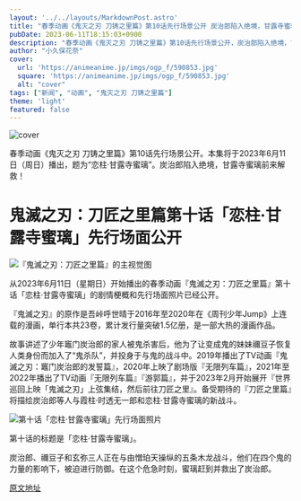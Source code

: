 ```yaml
---
layout: '../../layouts/MarkdownPost.astro'
title: "春季动画《鬼灭之刃 刀铸之里篇》第10话先行场景公开 炭治郎陷入绝境，甘露寺蜜璃前来解救！"
pubDate: 2023-06-11T18:15:03+0900
description: "春季动画《鬼灭之刃 刀铸之里篇》第10话先行场景公开，炭治郎陷入绝境，甘露寺蜜璃前来解救！"
author: "小久保花奈"
cover:
  url: 'https://animeanime.jp/imgs/ogp_f/590853.jpg'
  square: 'https://animeanime.jp/imgs/ogp_f/590853.jpg'
  alt: "cover"
tags: ["新闻", "动画", "鬼灭之刃 刀铸之里篇"]
theme: 'light'
featured: false
---
```


![cover](https://animeanime.jp/imgs/ogp_f/590853.jpg)

春季动画《鬼灭之刃 刀铸之里篇》第10话先行场景公开。本集将于2023年6月11日（周日）播出，题为“恋柱·甘露寺蜜璃”。炭治郎陷入绝境，甘露寺蜜璃前来解救！

# 鬼滅之刃：刀匠之里篇第十话「恋柱·甘露寺蜜璃」先行场面公开

![『鬼滅之刃：刀匠之里篇』的主视觉图](https://animeanime.jp/imgs/zoom/590854.jpg)

从2023年6月11日（星期日）开始播出的春季动画『鬼滅之刃：刀匠之里篇』第十话「恋柱·甘露寺蜜璃」的剧情梗概和先行场面照片已经公开。

『鬼滅之刃』的原作是吾峠呼世晴于2016年至2020年在《周刊少年Jump》上连载的漫画，单行本共23卷，累计发行量突破1.5亿册，是一部大热的漫画作品。

故事讲述了少年竈门炭治郎的家人被鬼杀害后，他为了让变成鬼的妹妹禰豆子恢复人类身份而加入了“鬼杀队”，并投身于与鬼的战斗中。2019年播出了TV动画『鬼滅之刃：竈门炭治郎的发誓篇』，2020年上映了剧场版『无限列车篇』，2021年至2022年播出了TV动画『无限列车篇』『游郭篇』，并于2023年2月开始展开『世界巡回上映「鬼滅之刃」上弦集结，然后前往刀匠之里』。备受期待的『刀匠之里篇』将描绘炭治郎等人与霞柱·时透无一郎和恋柱·甘露寺蜜璃的新战斗。

![第十话「恋柱·甘露寺蜜璃」先行场面照片](https://animeanime.jp/imgs/zoom/590853.jpg)

第十话的标题是「恋柱·甘露寺蜜璃」。

炭治郎、禰豆子和玄弥三人正在与由憎珀天操纵的五条木龙战斗，他们在四个鬼的力量的影响下，被迫进行防御。在这个危急时刻，蜜璃赶到并救出了炭治郎。

  [原文地址](https://animeanime.jp/article/2023/06/11/77869.html)